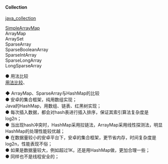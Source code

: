 #### Collection  



[java_collection](../../../Java/java_source/java_collection/java_collection.md)  

[SimpleArrayMap](library/SimpleArrayMap.md)  
ArrayMap  
ArraySet  
SparseArray  
SparseBooleanArray  
SparseIntArray  
SparseLongArray  
LongSparseArray  

● 用法比较  
[用法比较](library/compare_using.md)、  

◆ ArrayMap、SparseArray与HashMap的比较  
● 安卓的集合框架，纯用数组实现；    
Java的HashMap，用数组、链表、红黑树实现；  
● 每次插入数据，都会对hash表进行插入排序，保证其索引算法复杂度是log2n；  
● 当出现hash冲突时，HashMap采用拉链法，ArrayMap采用线性探测法，明显HashMap的处理性能较优越；  
● 在数据量较小的安卓平台下，安卓的集合框架，更节省内存，时间复杂度是log2n，性能表现不俗；  
● 如果是数据量较大，例如超过1K，还是用HashMap做，更加合理一些；  
● 同样也不是线程安全的；  

